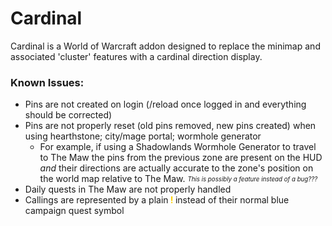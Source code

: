 # Cardinal
Cardinal is a World of Warcraft addon designed to replace the minimap and associated 'cluster' features with a cardinal direction display.

### Known Issues:

* Pins are not created on login (/reload once logged in and everything should be corrected)
* Pins are not properly reset (old pins removed, new pins created) when using hearthstone; city/mage portal; wormhole generator
  * For example, if using a Shadowlands Wormhole Generator to travel to The Maw the pins from the previous zone are present on the HUD *and* their directions are actually accurate to the zone's position on the world map relative to The Maw. <sub><sup>*This is possibly a feature instead of a bug???*</sup></sub>
*  Daily quests in The Maw are not properly handled
*  Callings are represented by a plain<h4 style="display:inline; color:rgb(255, 209.1, 0)"><b>&nbsp;!&nbsp;</b></h4>instead of their normal blue campaign quest symbol
